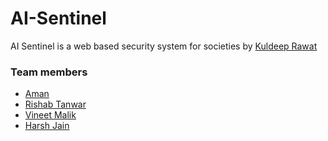 # AI-Sentinel

AI Sentinel is a web based security system for societies by [Kuldeep Rawat](https://bit.ly/3aDgMRA) <br/>
<h3>Team members</h3>

- [Aman](mailto:amanbaghel255@gmail.com)
- [Rishab Tanwar](mailto:rishabhtanwar2000@gmail.com)
- [Vineet Malik](mailto:malik.vin789@gmail.com)
- [Harsh Jain](mailto:harshluhadiya021999@gmail.com)

